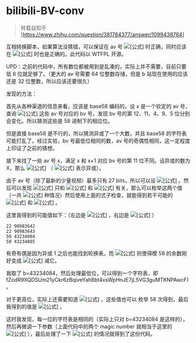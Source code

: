 # bilibili-BV-conv

> 转载自知乎[https://www.zhihu.com/question/381784377/answer/1099438784]


互相转换脚本，如果算法没猜错，可以保证在 av 号 ![[公式]](https://www.zhihu.com/equation?tex=%3C2%5E%7B27%7D) 时正确，同时应该在 ![[公式]](https://www.zhihu.com/equation?tex=%3C2%5E%7B30%7D) 时也是正确的。此代码以 WTFPL 开源。

UPD：之前的代码中，所有数位都被用到是乱凑的，实际上并不需要，目前只要低 6 位就足够了。（更大的 av 号需要 64 位整数存储，但是 b 站现在使用的应该还是 32 位整数，所以应该还要很久）



发现的方法：

首先从各种渠道的信息来看，应该是 base58 编码的。设 x 是一个钦定的 av 号，查询 ![[公式]](https://www.zhihu.com/equation?tex=58k%2Bx%2C58%5E2k%2Bx%2C58%5E3k%2Bx%2C58%5E4k%2Bx%5Cleft%28k%5Cin+Z%5Cright%29) 这些 av 号对应的 bv 号，发现 bv 号的第 12、11、4、9、5 位分别会变化。所以猜测这些是 58 进制下的相应位。

但是直接 base58 是不行的，所以猜测异或了一个大数，并且 base58 的字符表可能打乱了。经过实验，bv 号最低位相同的数，av 号的奇偶性相同，这一定程度上印证了之前的猜想。

接下来找了一些 av 号 x，满足 x 和 x+1 对应 bv 号的第 11 位不同。设异或的数为 X，那么 ![[公式]](https://www.zhihu.com/equation?tex=%5Cleft%5Clfloor%5Cfrac%7BX%5Coplus+x%7D%7B58%7D%5Cright%5Crfloor%5Cneq+%5Cleft%5Clfloor%5Cfrac%7BX%5Coplus+%28x%2B1%29%7D%7B58%7D%5Cright%5Crfloor) （ ![[公式]](https://www.zhihu.com/equation?tex=%5Coplus)  表示异或）。

由于 av 号（除了最新的少量视频）最多只有 27 bits，所以可以设 ![[公式]](https://www.zhihu.com/equation?tex=X%3D2%5E%7B27%7Da%2Bb%280%5Cle+b%3C2%5E%7B27%7D%29) 。然后可以发现 ![[公式]](https://www.zhihu.com/equation?tex=X) 只和 ![[公式]](https://www.zhihu.com/equation?tex=2%5E%7B27%7Da%5Cbmod+58) 和 ![[公式]](https://www.zhihu.com/equation?tex=b) 有关，那么可以枚举这两个值（一共 ![[公式]](https://www.zhihu.com/equation?tex=2%5E%7B27%7D%5Ccdot+58%3D7784628224) 种情况）然后使用上面的式子检查，就能得到若干可能的 ![[公式]](https://www.zhihu.com/equation?tex=2%5E%7B27%7Da%5Cbmod+58) 和 ![[公式]](https://www.zhihu.com/equation?tex=b) 。

这里我得到的可能值如下：（左边是 ![[公式]](https://www.zhihu.com/equation?tex=2%5E%7B27%7Da%5Cbmod+58) ，右边是 ![[公式]](https://www.zhihu.com/equation?tex=b) ）

```text
22 90983642
22 90983643
50 43234084
50 43234085
```

有奇有偶是因为异或 1 之后也能找到轮换表。而 ![[公式]](https://www.zhihu.com/equation?tex=90983642%2B43234085%3D2%5E%7B27%7D-1) 则使得模 58 的余数刚好变成 ![[公式]](https://www.zhihu.com/equation?tex=2%5E%7B27%7D-1) 减它。

我取了 b=43234084，然后处理最低位，可以得到一个字符表，即 fZodR9XQDSUm21yCkr6zBqiveYah8bt4xsWpHnJE7jL5VG3guMTKNPAwcF)。

对于更高位，实际上还需要知道 ![[公式]](https://www.zhihu.com/equation?tex=2%5E%7B27%7Da%5Cbmod+58%5E2%2C2%5E%7B27%7Da%5Cbmod+58%5E3%2C%5Cdots) ，这些值也可以 枚举 58 次得到，最后我得到的值是 ![[公式]](https://www.zhihu.com/equation?tex=2%5E%7B27%7Da%5Cbmod+58%5E4%3D1749968) 。

这时我发现，每一位的字符表是相同的（实际上只对 b=43234084 是这样的），然后再微调一下参数（上面代码中的两个 magic number 就相当于这里的 ![[公式]](https://www.zhihu.com/equation?tex=a%2Cb) ），最后处理了一下 ![[公式]](https://www.zhihu.com/equation?tex=%5Cge+2%5E%7B27%7D) 的情况就得到了这份代码。